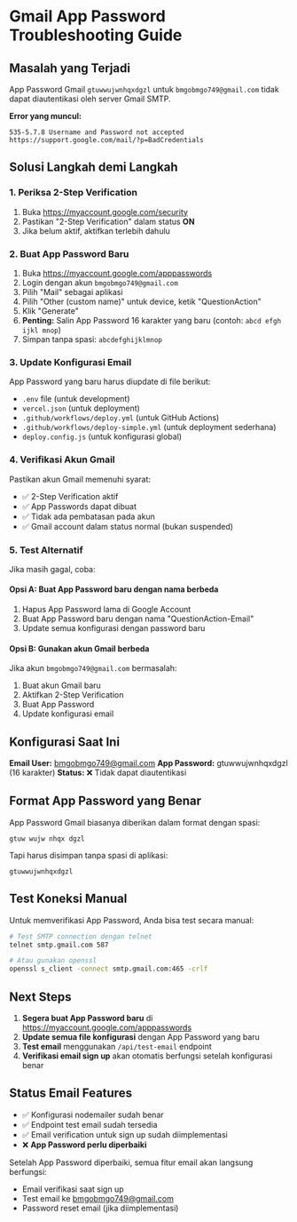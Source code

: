 # Gmail App Password Troubleshooting Guide

## Masalah yang Terjadi
App Password Gmail `gtuwwujwnhqxdgzl` untuk `bmgobmgo749@gmail.com` tidak dapat diautentikasi oleh server Gmail SMTP.

**Error yang muncul:**
```
535-5.7.8 Username and Password not accepted
https://support.google.com/mail/?p=BadCredentials
```

## Solusi Langkah demi Langkah

### 1. Periksa 2-Step Verification
1. Buka https://myaccount.google.com/security
2. Pastikan "2-Step Verification" dalam status **ON**
3. Jika belum aktif, aktifkan terlebih dahulu

### 2. Buat App Password Baru
1. Buka https://myaccount.google.com/apppasswords
2. Login dengan akun `bmgobmgo749@gmail.com`
3. Pilih "Mail" sebagai aplikasi
4. Pilih "Other (custom name)" untuk device, ketik "QuestionAction"
5. Klik "Generate"
6. **Penting:** Salin App Password 16 karakter yang baru (contoh: `abcd efgh ijkl mnop`)
7. Simpan tanpa spasi: `abcdefghijklmnop`

### 3. Update Konfigurasi Email
App Password yang baru harus diupdate di file berikut:
- `.env` file (untuk development)
- `vercel.json` (untuk deployment)
- `.github/workflows/deploy.yml` (untuk GitHub Actions)
- `.github/workflows/deploy-simple.yml` (untuk deployment sederhana)
- `deploy.config.js` (untuk konfigurasi global)

### 4. Verifikasi Akun Gmail
Pastikan akun Gmail memenuhi syarat:
- ✅ 2-Step Verification aktif
- ✅ App Passwords dapat dibuat
- ✅ Tidak ada pembatasan pada akun
- ✅ Gmail account dalam status normal (bukan suspended)

### 5. Test Alternatif
Jika masih gagal, coba:

#### Opsi A: Buat App Password baru dengan nama berbeda
1. Hapus App Password lama di Google Account
2. Buat App Password baru dengan nama "QuestionAction-Email"
3. Update semua konfigurasi dengan password baru

#### Opsi B: Gunakan akun Gmail berbeda
Jika akun `bmgobmgo749@gmail.com` bermasalah:
1. Buat akun Gmail baru
2. Aktifkan 2-Step Verification
3. Buat App Password
4. Update konfigurasi email

## Konfigurasi Saat Ini

**Email User:** bmgobmgo749@gmail.com
**App Password:** gtuwwujwnhqxdgzl (16 karakter)
**Status:** ❌ Tidak dapat diautentikasi

## Format App Password yang Benar

App Password Gmail biasanya diberikan dalam format dengan spasi:
```
gtuw wujw nhqx dgzl
```

Tapi harus disimpan tanpa spasi di aplikasi:
```
gtuwwujwnhqxdgzl
```

## Test Koneksi Manual

Untuk memverifikasi App Password, Anda bisa test secara manual:

```bash
# Test SMTP connection dengan telnet
telnet smtp.gmail.com 587

# Atau gunakan openssl
openssl s_client -connect smtp.gmail.com:465 -crlf
```

## Next Steps

1. **Segera buat App Password baru** di https://myaccount.google.com/apppasswords
2. **Update semua file konfigurasi** dengan App Password yang baru
3. **Test email** menggunakan `/api/test-email` endpoint
4. **Verifikasi email sign up** akan otomatis berfungsi setelah konfigurasi benar

## Status Email Features

- ✅ Konfigurasi nodemailer sudah benar
- ✅ Endpoint test email sudah tersedia
- ✅ Email verification untuk sign up sudah diimplementasi
- ❌ **App Password perlu diperbaiki**

Setelah App Password diperbaiki, semua fitur email akan langsung berfungsi:
- Email verifikasi saat sign up
- Test email ke bmgobmgo749@gmail.com
- Password reset email (jika diimplementasi)
